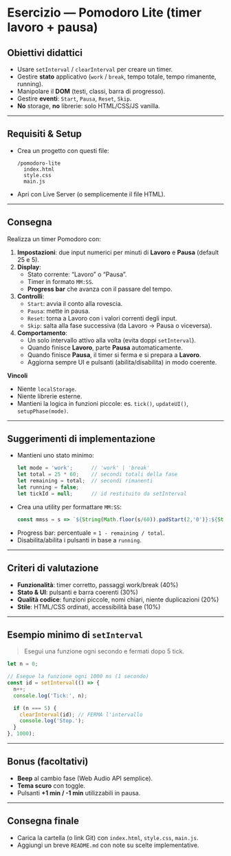 # Esercizio — **Pomodoro Lite** (timer lavoro + pausa)

## Obiettivi didattici
- Usare `setInterval` / `clearInterval` per creare un timer.
- Gestire **stato** applicativo (`work` / `break`, tempo totale, tempo rimanente, running).
- Manipolare il **DOM** (testi, classi, barra di progresso).
- Gestire **eventi**: `Start`, `Pausa`, `Reset`, `Skip`.
- **No** storage, **no** librerie: solo HTML/CSS/JS vanilla.

---

## Requisiti & Setup
- Crea un progetto con questi file:
  ```
  /pomodoro-lite
    index.html
    style.css
    main.js
  ```
- Apri con Live Server (o semplicemente il file HTML).

---

## Consegna
Realizza un timer Pomodoro con:
1. **Impostazioni**: due input numerici per minuti di **Lavoro** e **Pausa** (default 25 e 5).
2. **Display**:  
   - Stato corrente: “Lavoro” o “Pausa”.  
   - Timer in formato `MM:SS`.  
   - **Progress bar** che avanza con il passare del tempo.
3. **Controlli**:  
   - `Start`: avvia il conto alla rovescia.  
   - `Pausa`: mette in pausa.  
   - `Reset`: torna a Lavoro con i valori correnti degli input.  
   - `Skip`: salta alla fase successiva (da Lavoro → Pausa o viceversa).
4. **Comportamento**:  
   - Un solo intervallo attivo alla volta (evita doppi `setInterval`).  
   - Quando finisce **Lavoro**, parte **Pausa** automaticamente.  
   - Quando finisce **Pausa**, il timer si ferma e si prepara a **Lavoro**.  
   - Aggiorna sempre UI e pulsanti (abilita/disabilita) in modo coerente.

**Vincoli**
- Niente `localStorage`.  
- Niente librerie esterne.  
- Mantieni la logica in funzioni piccole: es. `tick()`, `updateUI()`, `setupPhase(mode)`.

---

## Suggerimenti di implementazione
- Mantieni uno stato minimo:
  ```js
  let mode = 'work';      // 'work' | 'break'
  let total = 25 * 60;    // secondi totali della fase
  let remaining = total;  // secondi rimanenti
  let running = false;
  let tickId = null;      // id restituito da setInterval
  ```
- Crea una utility per formattare `MM:SS`:
  ```js
  const mmss = s => `${String(Math.floor(s/60)).padStart(2,'0')}:${String(s%60).padStart(2,'0')}`;
  ```
- Progress bar: percentuale = `1 - remaining / total`.
- Disabilita/abilita i pulsanti in base a `running`.

---

## Criteri di valutazione
- **Funzionalità**: timer corretto, passaggi work/break (40%)
- **Stato & UI**: pulsanti e barra coerenti (30%)
- **Qualità codice**: funzioni piccole, nomi chiari, niente duplicazioni (20%)
- **Stile**: HTML/CSS ordinati, accessibilità base (10%)

---

## Esempio minimo di `setInterval`
> Esegui una funzione ogni secondo e fermati dopo 5 tick.
```js
let n = 0;

// Esegue la funzione ogni 1000 ms (1 secondo)
const id = setInterval(() => {
  n++;
  console.log('Tick:', n);

  if (n === 5) {
    clearInterval(id); // FERMA l'intervallo
    console.log('Stop.');
  }
}, 1000);
```

---

## Bonus (facoltativi)
- **Beep** al cambio fase (Web Audio API semplice).
- **Tema scuro** con toggle.
- Pulsanti **+1 min / -1 min** utilizzabili in pausa.

---

## Consegna finale
- Carica la cartella (o link Git) con `index.html`, `style.css`, `main.js`.
- Aggiungi un breve `README.md` con note su scelte implementative.
